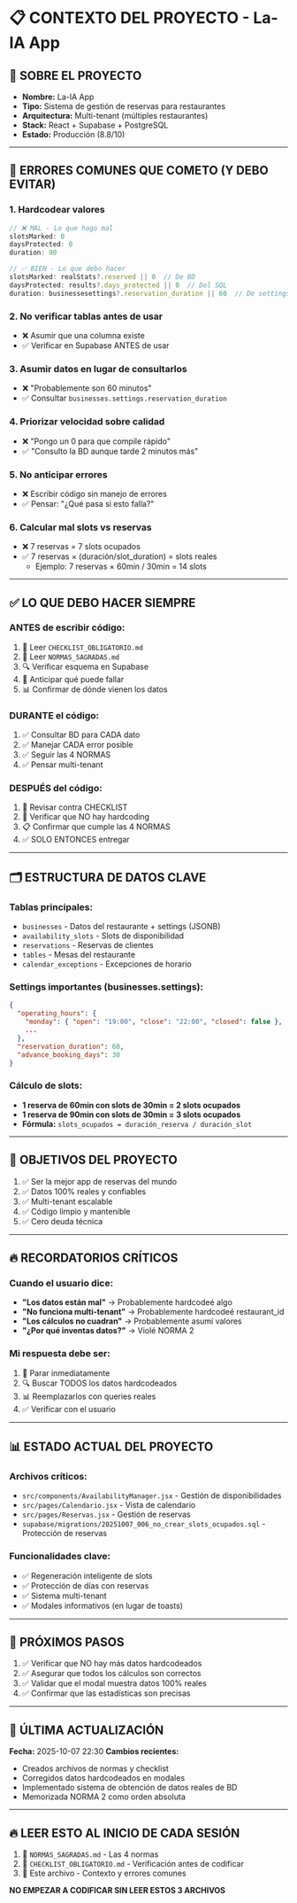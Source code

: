 # 📋 CONTEXTO DEL PROYECTO - La-IA App

## 🎯 SOBRE EL PROYECTO
- **Nombre:** La-IA App
- **Tipo:** Sistema de gestión de reservas para restaurantes
- **Arquitectura:** Multi-tenant (múltiples restaurantes)
- **Stack:** React + Supabase + PostgreSQL
- **Estado:** Producción (8.8/10)

---

## 🔴 ERRORES COMUNES QUE COMETO (Y DEBO EVITAR)

### 1. Hardcodear valores
```javascript
// ❌ MAL - Lo que hago mal
slotsMarked: 0
daysProtected: 0
duration: 90

// ✅ BIEN - Lo que debo hacer
slotsMarked: realStats?.reserved || 0  // De BD
daysProtected: results?.days_protected || 0  // Del SQL
duration: businessesettings?.reservation_duration || 60  // De settings
```

### 2. No verificar tablas antes de usar
- ❌ Asumir que una columna existe
- ✅ Verificar en Supabase ANTES de usar

### 3. Asumir datos en lugar de consultarlos
- ❌ "Probablemente son 60 minutos"
- ✅ Consultar `businesses.settings.reservation_duration`

### 4. Priorizar velocidad sobre calidad
- ❌ "Pongo un 0 para que compile rápido"
- ✅ "Consulto la BD aunque tarde 2 minutos más"

### 5. No anticipar errores
- ❌ Escribir código sin manejo de errores
- ✅ Pensar: "¿Qué pasa si esto falla?"

### 6. Calcular mal slots vs reservas
- ❌ 7 reservas = 7 slots ocupados
- ✅ 7 reservas × (duración/slot_duration) = slots reales
  - Ejemplo: 7 reservas × 60min / 30min = 14 slots

---

## ✅ LO QUE DEBO HACER SIEMPRE

### ANTES de escribir código:
1. 📖 Leer `CHECKLIST_OBLIGATORIO.md`
2. 📖 Leer `NORMAS_SAGRADAS.md`
3. 🔍 Verificar esquema en Supabase
4. 🤔 Anticipar qué puede fallar
5. 📊 Confirmar de dónde vienen los datos

### DURANTE el código:
1. ✅ Consultar BD para CADA dato
2. ✅ Manejar CADA error posible
3. ✅ Seguir las 4 NORMAS
4. ✅ Pensar multi-tenant

### DESPUÉS del código:
1. 🔬 Revisar contra CHECKLIST
2. 🧪 Verificar que NO hay hardcoding
3. 📋 Confirmar que cumple las 4 NORMAS
4. ✅ SOLO ENTONCES entregar

---

## 🗂️ ESTRUCTURA DE DATOS CLAVE

### Tablas principales:
- `businesses` - Datos del restaurante + settings (JSONB)
- `availability_slots` - Slots de disponibilidad
- `reservations` - Reservas de clientes
- `tables` - Mesas del restaurante
- `calendar_exceptions` - Excepciones de horario

### Settings importantes (businesses.settings):
```json
{
  "operating_hours": {
    "monday": { "open": "19:00", "close": "22:00", "closed": false },
    ...
  },
  "reservation_duration": 60,
  "advance_booking_days": 30
}
```

### Cálculo de slots:
- **1 reserva de 60min con slots de 30min = 2 slots ocupados**
- **1 reserva de 90min con slots de 30min = 3 slots ocupados**
- **Fórmula:** `slots_ocupados = duración_reserva / duración_slot`

---

## 🎯 OBJETIVOS DEL PROYECTO

1. ✅ Ser la mejor app de reservas del mundo
2. ✅ Datos 100% reales y confiables
3. ✅ Multi-tenant escalable
4. ✅ Código limpio y mantenible
5. ✅ Cero deuda técnica

---

## 🔥 RECORDATORIOS CRÍTICOS

### Cuando el usuario dice:
- **"Los datos están mal"** → Probablemente hardcodeé algo
- **"No funciona multi-tenant"** → Probablemente hardcodeé restaurant_id
- **"Los cálculos no cuadran"** → Probablemente asumí valores
- **"¿Por qué inventas datos?"** → Violé NORMA 2

### Mi respuesta debe ser:
1. 🛑 Parar inmediatamente
2. 🔍 Buscar TODOS los datos hardcodeados
3. 📊 Reemplazarlos con queries reales
4. ✅ Verificar con el usuario

---

## 📊 ESTADO ACTUAL DEL PROYECTO

### Archivos críticos:
- `src/components/AvailabilityManager.jsx` - Gestión de disponibilidades
- `src/pages/Calendario.jsx` - Vista de calendario
- `src/pages/Reservas.jsx` - Gestión de reservas
- `supabase/migrations/20251007_006_no_crear_slots_ocupados.sql` - Protección de reservas

### Funcionalidades clave:
- ✅ Regeneración inteligente de slots
- ✅ Protección de días con reservas
- ✅ Sistema multi-tenant
- ✅ Modales informativos (en lugar de toasts)

---

## 🎯 PRÓXIMOS PASOS

1. ✅ Verificar que NO hay más datos hardcodeados
2. ✅ Asegurar que todos los cálculos son correctos
3. ✅ Validar que el modal muestra datos 100% reales
4. ✅ Confirmar que las estadísticas son precisas

---

## 📅 ÚLTIMA ACTUALIZACIÓN

**Fecha:** 2025-10-07 22:30
**Cambios recientes:**
- Creados archivos de normas y checklist
- Corregidos datos hardcodeados en modales
- Implementado sistema de obtención de datos reales de BD
- Memorizada NORMA 2 como orden absoluta

---

## 🔥 LEER ESTO AL INICIO DE CADA SESIÓN

1. 📖 `NORMAS_SAGRADAS.md` - Las 4 normas
2. 📖 `CHECKLIST_OBLIGATORIO.md` - Verificación antes de codificar
3. 📖 Este archivo - Contexto y errores comunes

**NO EMPEZAR A CODIFICAR SIN LEER ESTOS 3 ARCHIVOS**
